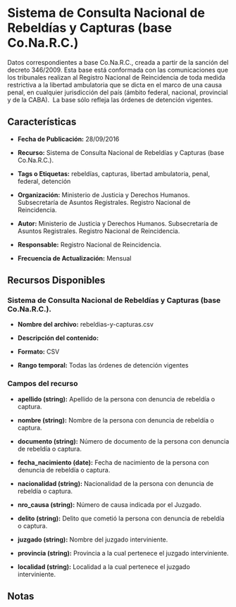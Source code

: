 Sistema de Consulta Nacional de Rebeldías y Capturas (base Co.Na.R.C.)
======================================================================

Datos correspondientes a base Co.Na.R.C., creada a partir de la sanción del decreto 346/2009. Esta base está conformada con las comunicaciones que los tribunales realizan al Registro Nacional de Reincidencia de toda medida restrictiva a la libertad ambulatoria que se dicta en el marco de una causa penal, en cualquier jurisdicción del país (ámbito federal, nacional, provincial y de la CABA).  La base sólo refleja las órdenes de detención vigentes.

Características
---------------

-   **Fecha de Publicación:** 28/09/2016

-   **Recurso:** Sistema de Consulta Nacional de Rebeldías y Capturas (base Co.Na.R.C.).

-   **Tags o Etiquetas:** rebeldías, capturas, libertad ambulatoria, penal, federal, detención

-   **Organización:** Ministerio de Justicia y Derechos Humanos. Subsecretaría de Asuntos Registrales. Registro Nacional de Reincidencia.

-   **Autor:** Ministerio de Justicia y Derechos Humanos. Subsecretaría de Asuntos Registrales. Registro Nacional de Reincidencia.

-   **Responsable:** Registro Nacional de Reincidencia.

-   **Frecuencia de Actualización:** Mensual

Recursos Disponibles
--------------------

### Sistema de Consulta Nacional de Rebeldías y Capturas (base Co.Na.R.C.).

-   **Nombre del archivo:** rebeldias-y-capturas.csv

-   **Descripción del contenido:**

-   **Formato:** CSV

-   **Rango temporal:** Todas las órdenes de detención vigentes

### Campos del recurso

-   **apellido (string):** Apellido de la persona con denuncia de rebeldía o captura.

-   **nombre (string):** Nombre de la persona con denuncia de rebeldía o captura.

-   **documento (string):** Número de documento de la persona con denuncia de rebeldía o captura.

-   **fecha_nacimiento (date):** Fecha de nacimiento de la persona con denuncia de rebeldía o captura.

-   **nacionalidad (string):** Nacionalidad de la persona con denuncia de rebeldía o captura.

-   **nro_causa (string):** Número de causa indicada por el Juzgado.

-   **delito (string):** Delito que cometió la persona con denuncia de rebeldía o captura.

-   **juzgado (string):** Nombre del juzgado interviniente.

-   **provincia (string):** Provincia a la cual pertenece el juzgado interviniente.

-   **localidad (string):** Localidad a la cual pertenece el juzgado interviniente.

Notas
-----
